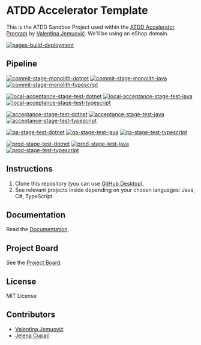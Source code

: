 # ATDD Accelerator Template

This is the ATDD Sandbox Project used within the [ATDD Accelerator Program](https://atdd-accelerator.optivem.com/) by [Valentina Jemuović](https://www.linkedin.com/in/valentinajemuovic/). We'll be using an eShop domain.

[![pages-build-deployment](https://github.com/optivem/atdd-accelerator-template-mono-repo/actions/workflows/pages/pages-build-deployment/badge.svg)](https://github.com/optivem/atdd-accelerator-template-mono-repo/actions/workflows/pages/pages-build-deployment)

## Pipeline

[![commit-stage-monolith-dotnet](https://github.com/optivem/atdd-accelerator-template-mono-repo/actions/workflows/commit-stage-monolith-dotnet.yml/badge.svg)](https://github.com/optivem/atdd-accelerator-template-mono-repo/actions/workflows/commit-stage-monolith-dotnet.yml)
[![commit-stage-monolith-java](https://github.com/optivem/atdd-accelerator-template-mono-repo/actions/workflows/commit-stage-monolith-java.yml/badge.svg)](https://github.com/optivem/atdd-accelerator-template-mono-repo/actions/workflows/commit-stage-monolith-java.yml)
[![commit-stage-monolith-typescript](https://github.com/optivem/atdd-accelerator-template-mono-repo/actions/workflows/commit-stage-monolith-typescript.yml/badge.svg)](https://github.com/optivem/atdd-accelerator-template-mono-repo/actions/workflows/commit-stage-monolith-typescript.yml)

[![local-acceptance-stage-test-dotnet](https://github.com/optivem/atdd-accelerator-template-mono-repo/actions/workflows/local-acceptance-stage-test-dotnet.yml/badge.svg)](https://github.com/optivem/atdd-accelerator-template-mono-repo/actions/workflows/local-acceptance-stage-test-dotnet.yml)
[![local-acceptance-stage-test-java](https://github.com/optivem/atdd-accelerator-template-mono-repo/actions/workflows/local-acceptance-stage-test-java.yml/badge.svg)](https://github.com/optivem/atdd-accelerator-template-mono-repo/actions/workflows/local-acceptance-stage-test-java.yml)
[![local-acceptance-stage-test-typescript](https://github.com/optivem/atdd-accelerator-template-mono-repo/actions/workflows/local-acceptance-stage-test-typescript.yml/badge.svg)](https://github.com/optivem/atdd-accelerator-template-mono-repo/actions/workflows/local-acceptance-stage-test-typescript.yml)

[![acceptance-stage-test-dotnet](https://github.com/optivem/atdd-accelerator-template-mono-repo/actions/workflows/acceptance-stage-test-dotnet.yml/badge.svg)](https://github.com/optivem/atdd-accelerator-template-mono-repo/actions/workflows/acceptance-stage-test-dotnet.yml)
[![acceptance-stage-test-java](https://github.com/optivem/atdd-accelerator-template-mono-repo/actions/workflows/acceptance-stage-test-java.yml/badge.svg)](https://github.com/optivem/atdd-accelerator-template-mono-repo/actions/workflows/acceptance-stage-test-java.yml)
[![acceptance-stage-test-typescript](https://github.com/optivem/atdd-accelerator-template-mono-repo/actions/workflows/acceptance-stage-test-typescript.yml/badge.svg)](https://github.com/optivem/atdd-accelerator-template-mono-repo/actions/workflows/acceptance-stage-test-typescript.yml)

[![qa-stage-test-dotnet](https://github.com/optivem/atdd-accelerator-template-mono-repo/actions/workflows/qa-stage-test-dotnet.yml/badge.svg)](https://github.com/optivem/atdd-accelerator-template-mono-repo/actions/workflows/qa-stage-test-dotnet.yml)
[![qa-stage-test-java](https://github.com/optivem/atdd-accelerator-template-mono-repo/actions/workflows/qa-stage-test-java.yml/badge.svg)](https://github.com/optivem/atdd-accelerator-template-mono-repo/actions/workflows/qa-stage-test-java.yml)
[![qa-stage-test-typescript](https://github.com/optivem/atdd-accelerator-template-mono-repo/actions/workflows/qa-stage-test-typescript.yml/badge.svg)](https://github.com/optivem/atdd-accelerator-template-mono-repo/actions/workflows/qa-stage-test-typescript.yml)

[![prod-stage-test-dotnet](https://github.com/optivem/atdd-accelerator-template-mono-repo/actions/workflows/prod-stage-test-dotnet.yml/badge.svg)](https://github.com/optivem/atdd-accelerator-template-mono-repo/actions/workflows/prod-stage-test-dotnet.yml)
[![prod-stage-test-java](https://github.com/optivem/atdd-accelerator-template-mono-repo/actions/workflows/prod-stage-test-java.yml/badge.svg)](https://github.com/optivem/atdd-accelerator-template-mono-repo/actions/workflows/prod-stage-test-java.yml)
[![prod-stage-test-typescript](https://github.com/optivem/atdd-accelerator-template-mono-repo/actions/workflows/prod-stage-test-typescript.yml/badge.svg)](https://github.com/optivem/atdd-accelerator-template-mono-repo/actions/workflows/prod-stage-test-typescript.yml)

## Instructions

1. Clone this repository (you can use [GitHub Desktop](https://desktop.github.com/download/)).
2. See relevant projects inside depending on your chosen languages: Java, C#, TypeScript.

## Documentation

Read the [Documentation](https://optivem.github.io/atdd-accelerator-template-mono-repo/).

## Project Board

See the [Project Board](https://github.com/orgs/optivem/projects/3/views/1).

## License

MIT License

## Contributors

- [Valentina Jemuović](https://www.linkedin.com/in/valentinajemuovic/)
- [Jelena Cupać](https://www.linkedin.com/in/jelenacupac/)
